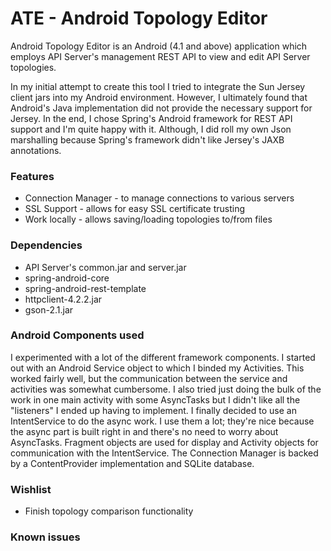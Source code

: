 ATE - Android Topology Editor
===

Android Topology Editor is an Android (4.1 and above) application which employs API Server's management REST API to view and edit API Server topologies.

In my initial attempt to create this tool I tried to integrate the Sun Jersey client jars into my Android environment. 
However, I ultimately found that Android's Java implementation did not provide the necessary support for Jersey. In the end,
I chose Spring's Android framework for REST API support and I'm quite happy with it. Although, I did roll my own Json marshalling 
because Spring's framework didn't like Jersey's JAXB annotations.

### Features ###

* Connection Manager - to manage connections to various servers
* SSL Support - allows for easy SSL certificate trusting
* Work locally - allows saving/loading topologies to/from files

### Dependencies ###
* API Server's common.jar and server.jar
* spring-android-core 
* spring-android-rest-template
* httpclient-4.2.2.jar
* gson-2.1.jar

### Android Components used ###
I experimented with a lot of the different framework components. I started out with an Android Service object to which I binded my Activities.
This worked fairly well, but the communication between the service and activities was somewhat cumbersome. I also tried just doing the bulk
of the work in one main activity with some AsyncTasks but I didn't like all the "listeners" I ended up having to implement.
I finally decided to use an IntentService to do the async work. I use them a lot; they're nice because the async part is built right in and 
there's no need to worry about AsyncTasks. Fragment objects are used for display and Activity objects for communication with the IntentService. 
The Connection Manager is backed by a ContentProvider implementation and SQLite database.

### Wishlist ###
* Finish topology comparison functionality

### Known issues ###
